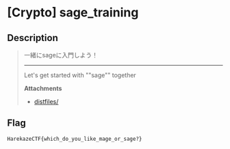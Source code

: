 # [Crypto] sage_training
## Description
> 一緒にsageに入門しよう！
> 
> ---
> 
> Let's get started with ""sage"" together
> 
> **Attachments**
> - [distfiles/](distfiles/)

## Flag
```
HarekazeCTF{which_do_you_like_mage_or_sage?}
```

